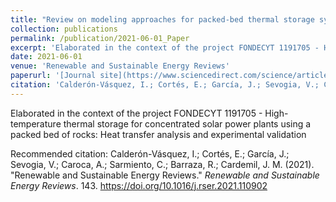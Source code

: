 ```yaml
---
title: "Review on modeling approaches for packed-bed thermal storage systems"
collection: publications
permalink: /publication/2021-06-01_Paper
excerpt: 'Elaborated in the context of the project FONDECYT 1191705 - High-temperature thermal storage for concentrated solar power plants using a packed bed of rocks: Heat transfer analysis and experimental validation.'
date: 2021-06-01
venue: 'Renewable and Sustainable Energy Reviews'
paperurl: '[Journal site](https://www.sciencedirect.com/science/article/pii/S1364032121001933)'
citation: 'Calderón-Vásquez, I.; Cortés, E.; García, J.; Sevogia, V.; Caroca, A.; Sarmiento, C.; Barraza, R.; Cardemil, J. M. (2021). &quot;Renewable and Sustainable Energy Reviews.&quot; <i>Renewable and Sustainable Energy Reviews</i>. 143. https://doi.org/10.1016/j.rser.2021.110902'
---
```


Elaborated in the context of the project FONDECYT 1191705 - High-temperature thermal storage for concentrated solar power plants using a packed bed of rocks: Heat transfer analysis and experimental validation

Recommended citation: Calderón-Vásquez, I.; Cortés, E.; García, J.; Sevogia, V.; Caroca, A.; Sarmiento, C.; Barraza, R.; Cardemil, J. M. (2021). &quot;Renewable and Sustainable Energy Reviews.&quot; <i>Renewable and Sustainable Energy Reviews</i>. 143. https://doi.org/10.1016/j.rser.2021.110902
